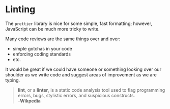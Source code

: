# Linting

The `prettier` library is nice for some simple, fast formatting; however, JavaScript can be much more tricky to write.

Many code reviews are the same things over and over:

- simple gotchas in your code
- enforcing coding standards
- etc.

It would be great if we could have someone or something looking over our shoulder as we write code and suggest areas of improvement as we are typing.

> **lint**, or a **linter**, is a static code analysis tool used to flag programming errors, bugs, stylistic errors, and suspicious constructs.<br>
> -**Wikpedia**
